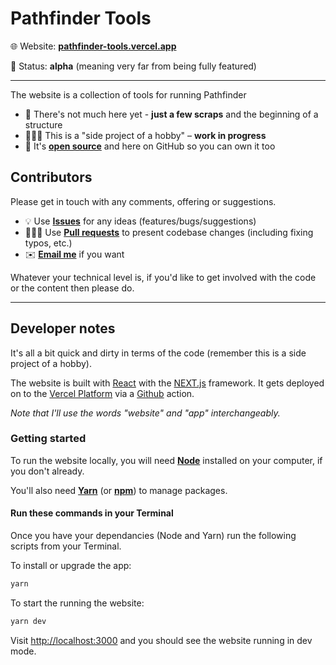 # Pathfinder Tools

🌐 Website: [**pathfinder-tools.vercel.app**](https://pathfinder-tools.vercel.app/)

🔨 Status: **alpha** (meaning very far from being fully featured)

---

The website is a collection of tools for running Pathfinder

- 🌱 There's not much here yet - **just a few scraps** and the beginning of a structure
- 👷🏽‍♀️ This is a "side project of a hobby" – **work in progress**
- 👋 It's [**open source**]((https://en.wikipedia.org/wiki/Open_source)) and here on GitHub so you can own it too


## Contributors

Please get in touch with any comments, offering or suggestions.

- 💡 Use [**Issues**](https://github.com/LL782/pathfinder-tools/issues/) for any ideas (features/bugs/suggestions)
- 👩🏻‍💻 Use [**Pull requests**](https://github.com/LL782/pathfinder-tools/pulls/) to present codebase changes (including fixing typos, etc.)
- ✉️ [**Email me**](mailto:hello@laurencelord.co.uk) if you want

Whatever your technical level is, if you'd like to get involved with the code or the content then please do. 

---

## Developer notes

It's all a bit quick and dirty in terms of the code (remember this is a side project of a hobby).

The website is built with [React](https://reactjs.org/) with the [NEXT.js](https://nextjs.org/) framework. It gets deployed on to the [Vercel Platform](https://vercel.com) via a [Github](https://github.com) action. 

_Note that I'll use the words "website" and "app" interchangeably._

### Getting started

To run the website locally, you will need [**Node**](https://nodejs.org/en/) installed on your computer, if you don't already.

You'll also need [**Yarn**](https://yarnpkg.com/) (or [**npm**](npmjs.com/)) to manage packages.

#### Run these commands in your Terminal

Once you have your dependancies (Node and Yarn) run the following scripts from your Terminal.

To install or upgrade the app:

```bash
yarn
```

To start the running the website:

```bash
yarn dev
```

Visit [http://localhost:3000](http://localhost:3000) and you should see the website running in dev mode.

